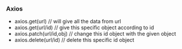 <!-- # React + Vite

This template provides a minimal setup to get React working in Vite with HMR and some ESLint rules.

Currently, two official plugins are available:

- [@vitejs/plugin-react](https://github.com/vitejs/vite-plugin-react/blob/main/packages/plugin-react/README.md) uses [Babel](https://babeljs.io/) for Fast Refresh
- [@vitejs/plugin-react-swc](https://github.com/vitejs/vite-plugin-react-swc) uses [SWC](https://swc.rs/) for Fast Refresh -->

### Axios

- axios.get(url) // will give all the data from url
- axios.get(url/id) // give this specific object according to id
- axios.patch(url/id,obj) // change this id object with the given object
- axios.delete(url/id) // delete this specific id object
